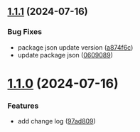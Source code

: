 ## [1.1.1](https://github.com/robertoAraneda/next-app-github-action-test/compare/v1.1.0...v1.1.1) (2024-07-16)


### Bug Fixes

* package json update version ([a874f6c](https://github.com/robertoAraneda/next-app-github-action-test/commit/a874f6c9b8d2d082e2258fbabd09381f85035f5f))
* update package json ([0609089](https://github.com/robertoAraneda/next-app-github-action-test/commit/06090899b227b3641b24893fa341c2af003af5fc))

# [1.1.0](https://github.com/robertoAraneda/next-app-github-action-test/compare/v1.0.0...v1.1.0) (2024-07-16)


### Features

* add change log ([97ad809](https://github.com/robertoAraneda/next-app-github-action-test/commit/97ad809d43c5c4f11ee2b590a111a5472947675d))
